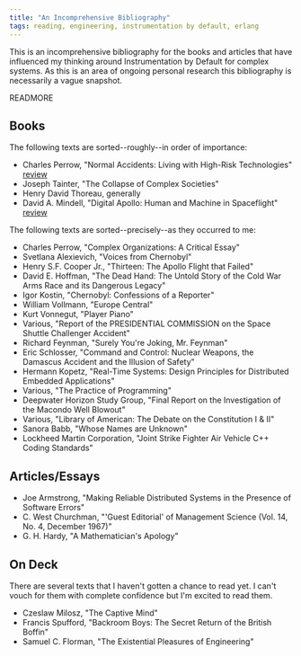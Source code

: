 ```yaml
---
title: "An Incomprehensive Bibliography"
tags: reading, engineering, instrumentation by default, erlang
---
```


This is an incomprehensive bibliography for the books and articles that have
influenced my thinking around Instrumentation by Default for complex systems. As
this is an area of ongoing personal research this bibliography is necessarily a
vague snapshot.

READMORE

## Books

The following texts are sorted--roughly--in order of importance:

* Charles Perrow, "Normal Accidents: Living with High-Risk Technologies" [review](http://www.huffingtonpost.com/brian-troutwine/peculiar-books-reviewed-c_b_5244093.html)
* Joseph Tainter, "The Collapse of Complex Societies"
* Henry David Thoreau, generally
* David A. Mindell, "Digital Apollo: Human and Machine in Spaceflight" [review](http://www.huffingtonpost.com/brian-troutwine/peculiar-books-reviewed-t_b_5065626.html)

The following texts are sorted--precisely--as they occurred to me:

* Charles Perrow, "Complex Organizations: A Critical Essay"
* Svetlana Alexievich, "Voices from Chernobyl"
* Henry S.F. Cooper Jr., "Thirteen: The Apollo Flight that Failed"
* David E. Hoffman, "The Dead Hand: The Untold Story of the Cold War Arms Race and its Dangerous Legacy"
* Igor Kostin, "Chernobyl: Confessions of a Reporter"
* William Vollmann, "Europe Central"
* Kurt Vonnegut, "Player Piano"
* Various, "Report of the PRESIDENTIAL COMMISSION on the Space Shuttle Challenger Accident"
* Richard Feynman, "Surely You're Joking, Mr. Feynman"
* Eric Schlosser, "Command and Control: Nuclear Weapons, the Damascus Accident and the Illusion of Safety"
* Hermann Kopetz, "Real-Time Systems: Design Principles for Distributed Embedded Applications"
* Various, "The Practice of Programming"
* Deepwater Horizon Study Group, "Final Report on the Investigation of the Macondo Well Blowout"
* Various, "Library of American: The Debate on the Constitution I & II"
* Sanora Babb, "Whose Names are Unknown"
* Lockheed Martin Corporation, "Joint Strike Fighter Air Vehicle C++ Coding Standards"

## Articles/Essays

* Joe Armstrong, "Making Reliable Distributed Systems in the Presence of Software Errors"
* C. West Churchman, "'Guest Editorial' of Management Science (Vol. 14, No. 4, December 1967)"
* G. H. Hardy, "A Mathematician's Apology"

## On Deck

There are several texts that I haven't gotten a chance to read yet. I can't
vouch for them with complete confidence but I'm excited to read them.

* Czeslaw Milosz, "The Captive Mind"
* Francis Spufford, "Backroom Boys: The Secret Return of the British Boffin"
* Samuel C. Florman, "The Existential Pleasures of Engineering"
